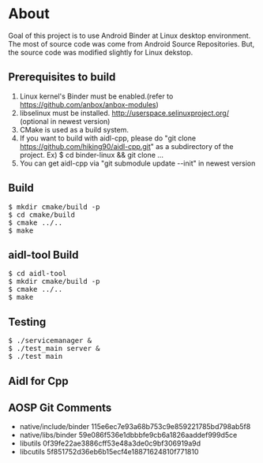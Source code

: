 # About
Goal of this project is to use Android Binder at Linux desktop environment.
The most of source code was come from Android Source Repositories. But, the source code was modified slightly for Linux dekstop.

## Prerequisites to build
1. Linux kernel's Binder must be enabled.(refer to https://github.com/anbox/anbox-modules)
2. libselinux must be installed. http://userspace.selinuxproject.org/ (optional in newest version)
3. CMake is used as a build system.
4. If you want to build with aidl-cpp, please do "git clone https://github.com/hiking90/aidl-cpp.git" as a subdirectory of the project. Ex) $ cd binder-linux && git clone ... 
5. You can get aidl-cpp via "git submodule update --init" in newest version
## Build
<pre>
$ mkdir cmake/build -p
$ cd cmake/build
$ cmake ../..
$ make
</pre>

## aidl-tool Build
<pre>
$ cd aidl-tool
$ mkdir cmake/build -p
$ cmake ../..
$ make
</pre>

## Testing
<pre>
$ ./servicemanager &
$ ./test_main server &
$ ./test_main
</pre>

## Aidl for Cpp

## AOSP Git Comments
- native/include/binder   115e6ec7e93a68b753c9e859221785bd798ab5f8
- native/libs/binder      59e086f536e1dbbbfe9cb6a1826aaddef999d5ce
- libutils                0f39fe22ae3886cff53e48a3de0c9bf306919a9d
- libcutils               5f851752d36eb6b15ecf4e18871624810f771810
